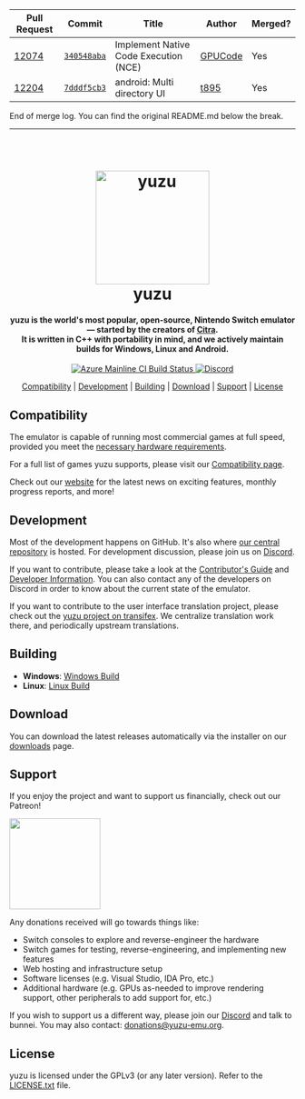 | Pull Request | Commit | Title | Author | Merged? |
|----|----|----|----|----|
| [12074](https://github.com/yuzu-emu/yuzu//pull/12074) | [`340548aba`](https://github.com/yuzu-emu/yuzu//pull/12074/files) | Implement Native Code Execution (NCE) | [GPUCode](https://github.com/GPUCode/) | Yes |
| [12204](https://github.com/yuzu-emu/yuzu//pull/12204) | [`7dddf5cb3`](https://github.com/yuzu-emu/yuzu//pull/12204/files) | android: Multi directory UI | [t895](https://github.com/t895/) | Yes |


End of merge log. You can find the original README.md below the break.

-----

<!--
SPDX-FileCopyrightText: 2018 yuzu Emulator Project
SPDX-License-Identifier: GPL-2.0-or-later
-->

<h1 align="center">
  <br>
  <a href="https://yuzu-emu.org/"><img src="https://raw.githubusercontent.com/yuzu-emu/yuzu-assets/master/icons/icon.png" alt="yuzu" width="200"></a>
  <br>
  <b>yuzu</b>
  <br>
</h1>

<h4 align="center"><b>yuzu</b> is the world's most popular, open-source, Nintendo Switch emulator — started by the creators of <a href="https://citra-emu.org" target="_blank">Citra</a>.
<br>
It is written in C++ with portability in mind, and we actively maintain builds for Windows, Linux and Android.
</h4>

<p align="center">
    <a href="https://dev.azure.com/yuzu-emu/yuzu/">
        <img src="https://dev.azure.com/yuzu-emu/yuzu/_apis/build/status/yuzu%20mainline?branchName=master"
            alt="Azure Mainline CI Build Status">
    </a>
    <a href="https://discord.com/invite/u77vRWY">
        <img src="https://img.shields.io/discord/398318088170242053?color=5865F2&label=yuzu&logo=discord&logoColor=white"
            alt="Discord">
    </a>
</p>

<p align="center">
  <a href="#compatibility">Compatibility</a> |
  <a href="#development">Development</a> |
  <a href="#building">Building</a> |
  <a href="#download">Download</a> |
  <a href="#support">Support</a> |
  <a href="#license">License</a>
</p>

## Compatibility

The emulator is capable of running most commercial games at full speed, provided you meet the [necessary hardware requirements](https://yuzu-emu.org/help/quickstart/#hardware-requirements).

For a full list of games yuzu supports, please visit our [Compatibility page](https://yuzu-emu.org/game/).

Check out our [website](https://yuzu-emu.org/) for the latest news on exciting features, monthly progress reports, and more!

## Development

Most of the development happens on GitHub. It's also where [our central repository](https://github.com/yuzu-emu/yuzu) is hosted. For development discussion, please join us on [Discord](https://discord.com/invite/u77vRWY).

If you want to contribute, please take a look at the [Contributor's Guide](https://github.com/yuzu-emu/yuzu/wiki/Contributing) and [Developer Information](https://github.com/yuzu-emu/yuzu/wiki/Developer-Information).
You can also contact any of the developers on Discord in order to know about the current state of the emulator.

If you want to contribute to the user interface translation project, please check out the [yuzu project on transifex](https://www.transifex.com/yuzu-emulator/yuzu). We centralize translation work there, and periodically upstream translations.

## Building

* __Windows__: [Windows Build](https://github.com/yuzu-emu/yuzu/wiki/Building-For-Windows)
* __Linux__: [Linux Build](https://github.com/yuzu-emu/yuzu/wiki/Building-For-Linux)

## Download

You can download the latest releases automatically via the installer on our [downloads](https://yuzu-emu.org/downloads/) page.


## Support

If you enjoy the project and want to support us financially, check out our Patreon!

<a href="https://www.patreon.com/yuzuteam">
    <img src="https://c5.patreon.com/external/logo/become_a_patron_button@2x.png" width="160">
</a>

Any donations received will go towards things like:
* Switch consoles to explore and reverse-engineer the hardware
* Switch games for testing, reverse-engineering, and implementing new features
* Web hosting and infrastructure setup
* Software licenses (e.g. Visual Studio, IDA Pro, etc.)
* Additional hardware (e.g. GPUs as-needed to improve rendering support, other peripherals to add support for, etc.)

If you wish to support us a different way, please join our [Discord](https://discord.gg/u77vRWY) and talk to bunnei. You may also contact: donations@yuzu-emu.org.

## License

yuzu is licensed under the GPLv3 (or any later version). Refer to the [LICENSE.txt](https://github.com/yuzu-emu/yuzu/blob/master/LICENSE.txt) file.
